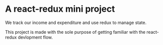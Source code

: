 # A react-redux mini project

We track our income and expenditure and use redux to manage state.

This project is made with the sole purpose of getting familiar with the react-redux devlopment flow.
